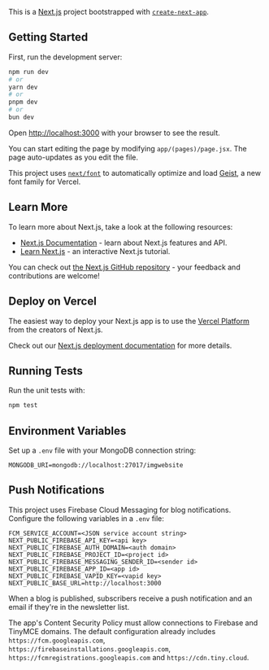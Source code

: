 This is a [Next.js](https://nextjs.org) project bootstrapped with [`create-next-app`](https://github.com/vercel/next.js/tree/canary/packages/create-next-app).

## Getting Started

First, run the development server:

```bash
npm run dev
# or
yarn dev
# or
pnpm dev
# or
bun dev
```

Open [http://localhost:3000](http://localhost:3000) with your browser to see the result.

You can start editing the page by modifying `app/(pages)/page.jsx`. The page auto-updates as you edit the file.

This project uses [`next/font`](https://nextjs.org/docs/app/building-your-application/optimizing/fonts) to automatically optimize and load [Geist](https://vercel.com/font), a new font family for Vercel.

## Learn More

To learn more about Next.js, take a look at the following resources:

- [Next.js Documentation](https://nextjs.org/docs) - learn about Next.js features and API.
- [Learn Next.js](https://nextjs.org/learn) - an interactive Next.js tutorial.

You can check out [the Next.js GitHub repository](https://github.com/vercel/next.js) - your feedback and contributions are welcome!

## Deploy on Vercel

The easiest way to deploy your Next.js app is to use the [Vercel Platform](https://vercel.com/new?utm_medium=default-template&filter=next.js&utm_source=create-next-app&utm_campaign=create-next-app-readme) from the creators of Next.js.

Check out our [Next.js deployment documentation](https://nextjs.org/docs/app/building-your-application/deploying) for more details.

## Running Tests

Run the unit tests with:

```bash
npm test
```

## Environment Variables

Set up a `.env` file with your MongoDB connection string:

```env
MONGODB_URI=mongodb://localhost:27017/imgwebsite
```


## Push Notifications

This project uses Firebase Cloud Messaging for blog notifications. Configure the
following variables in a `.env` file:

```env
FCM_SERVICE_ACCOUNT=<JSON service account string>
NEXT_PUBLIC_FIREBASE_API_KEY=<api key>
NEXT_PUBLIC_FIREBASE_AUTH_DOMAIN=<auth domain>
NEXT_PUBLIC_FIREBASE_PROJECT_ID=<project id>
NEXT_PUBLIC_FIREBASE_MESSAGING_SENDER_ID=<sender id>
NEXT_PUBLIC_FIREBASE_APP_ID=<app id>
NEXT_PUBLIC_FIREBASE_VAPID_KEY=<vapid key>
NEXT_PUBLIC_BASE_URL=http://localhost:3000
```

When a blog is published, subscribers receive a push notification and an email
if they're in the newsletter list.

The app's Content Security Policy must allow connections to Firebase and
TinyMCE domains. The default configuration already includes
`https://fcm.googleapis.com`,
`https://firebaseinstallations.googleapis.com`,
`https://fcmregistrations.googleapis.com` and `https://cdn.tiny.cloud`.
